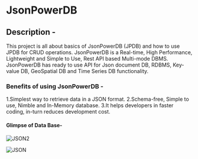 # JsonPowerDB

## Description -

This project is all about basics of JsonPowerDB (JPDB) and how to use JPDB for CRUD operations.
JsonPowerDB is a Real-time, High Performance, Lightweight and Simple to Use, Rest API based Multi-mode DBMS.
JsonPowerDB has ready to use API for Json document DB, RDBMS, Key-value DB, GeoSpatial DB and Time Series DB functionality.


### Benefits of using JsonPowerDB -

1.Simplest way to retrieve data in a JSON format.
2.Schema-free, Simple to use, Nimble and In-Memory database.
3.It helps developers in faster coding, in-turn reduces development cost.

#### Glimpse of Data Base-

![JSON2](https://user-images.githubusercontent.com/82431916/175254458-7ea4bc9e-e2f8-4bfa-88cd-3faa40bcec7f.PNG)


![JSON](https://user-images.githubusercontent.com/82431916/175254091-b9c1b070-1f60-4f01-816f-54b43dba07c6.PNG)
